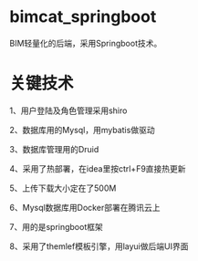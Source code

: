 # bimcat_springboot
BIM轻量化的后端，采用Springboot技术。
# 关键技术

1、用户登陆及角色管理采用shiro

2、数据库用的Mysql，用mybatis做驱动

3、数据库管理用的Druid

4、采用了热部署，在idea里按ctrl+F9直接热更新

5、上传下载大小定在了500M

6、Mysql数据库用Docker部署在腾讯云上

7、用的是springboot框架

8、采用了themlef模板引擎，用layui做后端UI界面
